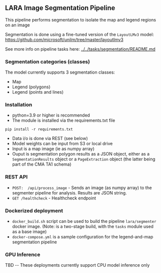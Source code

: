 
## LARA Image Segmentation Pipeline


This pipeline performs segmentation to isolate the map and legend regions on an image

Segmentation is done using a fine-tuned version of the `LayoutLMv3` model: 
https://github.com/microsoft/unilm/tree/master/layoutlmv3

See more info on pipeline tasks here: [../../tasks/segmentation/README.md](../../tasks/segmentation/README.md)

### Segmentation categories (classes)

The model currently supports 3 segmentation classes:
* Map
* Legend (polygons)
* Legend (points and lines)

### Installation

* python=3.9 or higher is recommended
* The module is installed via the requirements.txt file
``` 
pip install -r requirements.txt
```
* Data i/o is done via REST (see below)
* Model weights can be input from S3 or local drive
* Input is a map image (ie as numpy array)
* Ouput is segmentation polygon results as a JSON object, either as a `SegmentationResults` object or a `PageExtraction` object (the latter being part of the CMA TA1 schema)

### REST API
* ```POST:  /api/process_image``` - Sends an image (as numpy array) to the segmenter pipeline for analysis. Results are JSON string.
* ```GET /healthcheck``` - Healthcheck endpoint  

### Dockerized deployment
* `docker_build.sh` script can be used to build the pipeline `lara/segmenter` docker image. (Note: is a two-stage build, with the `tasks` module used as a base image)
* `docker-compose.yml` is a sample configuration for the legend-and-map segmentation pipeline

### GPU Inference

TBD -- These deployments currently support CPU model inference only
